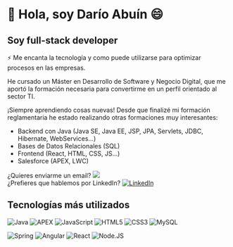 # 👋 Hola, soy Darío Abuín 😄 

## Soy full-stack developer

⚡ Me encanta la tecnología y como puede utilizarse para optimizar procesos en las empresas.

He cursado un Máster en Desarrollo de Software y Negocio Digital, que me aportó la formación necesaria para convertirme en un perfil orientado al sector TI. 

¡Siempre aprendiendo cosas nuevas! Desde que finalizé mi formación reglamentaria he estado realizando otras formaciones muy interesantes:<br>
- Backend con Java (Java SE, Java EE, JSP, JPA, Servlets, JDBC, Hibernate, WebServices...)
- Bases de Datos Relacionales (SQL)
- Frontend (React, HTML, CSS, JS...)
- Salesforce (APEX, LWC)

¿Quieres enviarme un email? <a href="mailto:darioabuin@outlook.com">![](https://img.shields.io/badge/EMAIL-%23D51818)</a><br>
¿Prefieres que hablemos por LinkedIn? <a href="https://es.linkedin.com/in/darioabuinpose" target="_blank">![LinkedIn](https://img.shields.io/badge/LINKEDIN-%230077B5)</a>

## Tecnologías más utilizados

![Java](https://img.shields.io/badge/java-%23ED8B00.svg?style=for-the-badge&logo=openjdk&logoColor=white)
![APEX](https://img.shields.io/badge/APEX-blue)
![JavaScript](https://img.shields.io/badge/javascript-%23323330.svg?style=for-the-badge&logo=javascript&logoColor=%23F7DF1E)
![HTML5](https://img.shields.io/badge/html5-%23E34F26.svg?style=for-the-badge&logo=html5&logoColor=white)
![CSS3](https://img.shields.io/badge/css3-%231572B6.svg?style=for-the-badge&logo=css3&logoColor=white)
![MySQL](https://img.shields.io/badge/mysql-%2300f.svg?style=for-the-badge&logo=mysql&logoColor=white)

![Spring](https://img.shields.io/badge/spring-%236DB33F.svg?style=for-the-badge&logo=spring&logoColor=white)
![Angular](https://img.shields.io/badge/angular-%23DD0031.svg?style=for-the-badge&logo=angular&logoColor=white)
![React](https://img.shields.io/badge/react-%2320232a.svg?style=for-the-badge&logo=react&logoColor=%2361DAFB)
![Node.JS](https://img.shields.io/badge/Node.JS-339933?style=for-the-badge&logo=node.js&logoColor=white&labelColor=101010)
